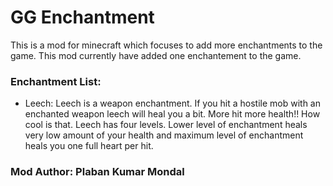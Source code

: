 # GG Enchantment

This is a mod for minecraft which focuses to add more enchantments to the game. This mod currently have added one enchantement to the game.

### Enchantment List:

- Leech: Leech is a weapon enchantment. If you hit a hostile mob with an enchanted weapon leech will heal you a bit. More hit more health!! How cool is that. Leech has four levels. Lower level of enchantment heals very low amount of your health and maximum level of enchantment heals you one full heart per hit.



### Mod Author: Plaban Kumar Mondal
